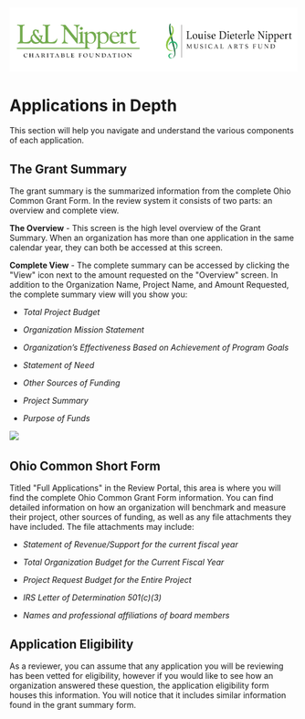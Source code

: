 ![logo](_media/logo.png)

# Applications in Depth

This section will help you navigate and understand the various components of each application. 

## The Grant Summary

The grant summary is the summarized information from the complete Ohio Common Grant Form. In the review system it consists of two parts: an overview and complete view. 

**The Overview** - This screen is the high level overview of the Grant Summary. When an organization has more than one application in the same calendar year, they can both be accessed at this screen.

**Complete View** - The complete summary can be accessed by clicking the "View" icon next to the amount requested on the "Overview" screen. In addition to the Organization Name, Project Name, and Amount Requested, the complete summary view will you show you: 

* *Total Project Budget* 

* *Organization Mission Statement*

* *Organization’s Effectiveness Based on Achievement of Program Goals*

* *Statement of Need*

* *Other Sources of Funding*

* *Project Summary*

* *Purpose of Funds*

![](/_media/view-icon2.png)
  

## Ohio Common Short Form

Titled "Full Applications" in the Review Portal, this area is where you will find the complete Ohio Common Grant Form information. You can find detailed information on how an organization will benchmark and measure their project, other sources of funding, as well as any file attachments they have included. The file attachments may include: 

* *Statement of Revenue/Support for the current fiscal year*

* *Total Organization Budget for the Current Fiscal Year*

* *Project Request Budget for the Entire Project*

* *IRS Letter of Determination 501(c)(3)*

* *Names and professional affiliations of board members*


## Application Eligibility

As a reviewer, you can assume that any application you will be reviewing has been vetted for eligibility, however if you would like to see how an organization answered these question, the application eligibility form houses this information. You will notice that it includes similar information found in the grant summary form.